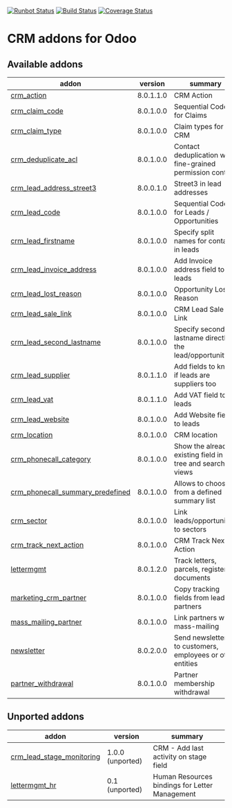 [![Runbot Status](https://runbot.odoo-community.org/runbot/badge/flat/111/8.0.svg)](https://runbot.odoo-community.org/runbot/repo/github-com-oca-crm-111)
[![Build Status](https://travis-ci.org/OCA/crm.svg?branch=master)](https://travis-ci.org/OCA/crm)
[![Coverage Status](https://img.shields.io/coveralls/OCA/crm.svg)](https://coveralls.io/r/OCA/crm?branch=master)

CRM addons for Odoo
===================

[//]: # (addons)
Available addons
----------------
addon | version | summary
--- | --- | ---
[crm_action](crm_action/) | 8.0.1.1.0 | CRM Action
[crm_claim_code](crm_claim_code/) | 8.0.1.0.0 | Sequential Code for Claims
[crm_claim_type](crm_claim_type/) | 8.0.1.0.0 | Claim types for CRM
[crm_deduplicate_acl](crm_deduplicate_acl/) | 8.0.1.0.0 | Contact deduplication with fine-grained permission control
[crm_lead_address_street3](crm_lead_address_street3/) | 8.0.0.1.0 | Street3 in lead addresses
[crm_lead_code](crm_lead_code/) | 8.0.1.0.0 | Sequential Code for Leads / Opportunities
[crm_lead_firstname](crm_lead_firstname/) | 8.0.1.0.0 | Specify split names for contacts in leads
[crm_lead_invoice_address](crm_lead_invoice_address/) | 8.0.1.0.0 | Add Invoice address field to leads
[crm_lead_lost_reason](crm_lead_lost_reason/) | 8.0.1.0.0 | Opportunity Lost Reason
[crm_lead_sale_link](crm_lead_sale_link/) | 8.0.1.0.0 | CRM Lead Sale Link
[crm_lead_second_lastname](crm_lead_second_lastname/) | 8.0.1.0.0 | Specify second lastname directly in the lead/opportunity
[crm_lead_supplier](crm_lead_supplier/) | 8.0.1.1.0 | Add fields to know if leads are suppliers too
[crm_lead_vat](crm_lead_vat/) | 8.0.1.1.0 | Add VAT field to leads
[crm_lead_website](crm_lead_website/) | 8.0.1.0.0 | Add Website field to leads
[crm_location](crm_location/) | 8.0.1.0.0 | CRM location
[crm_phonecall_category](crm_phonecall_category/) | 8.0.1.0.0 | Show the already-existing field in tree and search views
[crm_phonecall_summary_predefined](crm_phonecall_summary_predefined/) | 8.0.1.0.0 | Allows to choose from a defined summary list
[crm_sector](crm_sector/) | 8.0.1.0.0 | Link leads/opportunities to sectors
[crm_track_next_action](crm_track_next_action/) | 8.0.1.0.0 | CRM Track Next Action
[lettermgmt](lettermgmt/) | 8.0.1.2.0 | Track letters, parcels, registered documents
[marketing_crm_partner](marketing_crm_partner/) | 8.0.1.0.0 | Copy tracking fields from leads to partners
[mass_mailing_partner](mass_mailing_partner/) | 8.0.1.0.0 | Link partners with mass-mailing
[newsletter](newsletter/) | 8.0.2.0.0 | Send newsletters to customers, employees or other entities
[partner_withdrawal](partner_withdrawal/) | 8.0.1.0.0 | Partner membership withdrawal

Unported addons
---------------
addon | version | summary
--- | --- | ---
[crm_lead_stage_monitoring](crm_lead_stage_monitoring/) | 1.0.0 (unported) | CRM - Add last activity on stage field
[lettermgmt_hr](lettermgmt_hr/) | 0.1 (unported) | Human Resources bindings for Letter Management

[//]: # (end addons)
